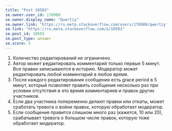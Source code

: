 ```yaml
---
title: "Post 10503"
se.owner.user_id: 178988
se.owner.display_name: "Qwertiy"
se.owner.link: "https://ru.meta.stackoverflow.com/users/178988/qwertiy"
se.link: "https://ru.meta.stackoverflow.com/a/10503"
se.post_id: 10503
se.post_type: answer
se.score: 5
---
```

<ol>
<li>Количество редактирований не ограничено.</li>
<li>Автор может редактировать комментарий только первые 5 минут. Все правки записываются в историю. Модератор может редактировать любой комментарий в любое время.</li>
<li>После каждого редактирования сообщения есть grace period в 5 минут, который позволяет править сообщение несколько раз при условии отсутствия в это время комментариев и правок других участников.</li>
<li>Если два участника попеременно делают правки или откаты, может сработать тревога о войне правок, которую обработает модератор.</li>
<li>Если сообщение правится слишком много раз (кажется, 10 или 20), срабатывает тревога о большом числе правок, которую тоже обработает модератор.</li>
</ol>
